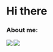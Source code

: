 <h1>Hi there</h1>
<h3>About me:</h3>

<img align="left" src="https://github-readme-stats.vercel.app/api?username=emirke621937&show_icons=true&theme=dracula">
<img align="left" src="https://github-readme-stats.vercel.app/api/top-langs/?username=emirke621937">








